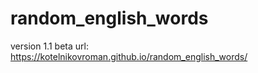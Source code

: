 # random_english_words
version 1.1 beta
url: https://kotelnikovroman.github.io/random_english_words/